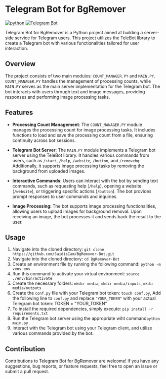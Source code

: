 # Telegram Bot for BgRemover

[![python](https://img.shields.io/badge/python-3.11-blue?style=flat-square)](https://www.python.org/)
[![Telegram Bot](https://img.shields.io/badge/Telegram-Bot-blue?style=flat-square)](https://github.com/python-telegram-bot/python-telegram-bot)

Telegram Bot for BgRemover is a Python project aimed at building a server-side service for Telegram users. This project utilizes the TeleBot library to create a Telegram bot with various functionalities tailored for user interaction.

## Overview

The project consists of two main modules: `COUNT_MANAGER.PY` and `MAIN.PY`. `COUNT_MANAGER.PY` handles the management of processing counts, while `MAIN.PY` serves as the main server implementation for the Telegram bot. The bot interacts with users through text and image messages, providing responses and performing image processing tasks.

## Features

- **Processing Count Management**: The `COUNT_MANAGER.PY` module manages the processing count for image processing tasks. It includes functions to load and save the processing count from a file, ensuring continuity across bot sessions.

- **Telegram Bot Server**: The `MAIN.PY` module implements a Telegram bot server using the TeleBot library. It handles various commands from users, such as `/start`, `/help`, `/website`, `/button`, and `/removebg`. Additionally, it supports image processing tasks by removing the background from uploaded images.

- **Interactive Commands**: Users can interact with the bot by sending text commands, such as requesting help (`/help`), opening a website (`/website`), or triggering specific actions (`/button`). The bot provides prompt responses to user commands and inquiries.

- **Image Processing**: The bot supports image processing functionalities, allowing users to upload images for background removal. Upon receiving an image, the bot processes it and sends back the result to the user.

## Usage

1. Navigate into the cloned directory: `git clone https://github.com/SaidisIam/BgRemover-Bot.git`
2. Navigate into the cloned directory: `cd BgRemover-Bot`
2. Create an environment file by running the following command: `python -m venv env` 
3. Run this command to activate your virtual environment: `source ./env/bin/activate`
3. Create the necessary folders: `mkdir media`, `mkdir media/inputs`, `mkdir media/outputs`
4. Create the `conf.py` file with your Telegram bot token: `touch conf.py`, Add the following line to `conf.py` and replace `"YOUR_TOKEN"` with your actual Telegram bot token: TOKEN = "YOUR_TOKEN"
4. To install the required dependencies, simply execute: `pip install -r requirements.txt`
5. Run the Telegram bot server using the appropriate wiht command`python main.py`
6. Interact with the Telegram bot using your Telegram client, and utilize various commands provided by the bot.

## Contribution

Contributions to Telegram Bot for BgRemover are welcome! If you have any suggestions, bug reports, or feature requests, feel free to open an issue or submit a pull request.
